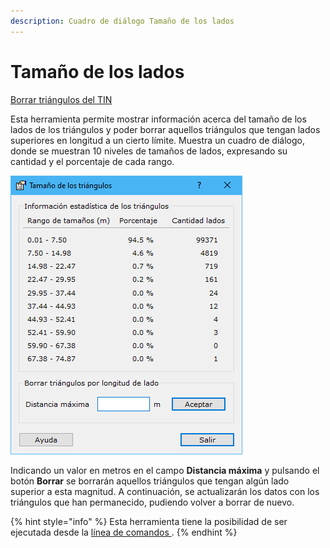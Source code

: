 ```yaml
---
description: Cuadro de diálogo Tamaño de los lados
---
```


# Tamaño de los lados

[Borrar triángulos del TIN](../fichas-de-herramientas/ficha-de-herramientas-edicion-tin/borrar-triangulos-del-tin.md)

Esta herramienta permite mostrar información acerca del tamaño de los lados de los triángulos y poder borrar aquellos triángulos que tengan lados superiores en longitud a un cierto límite. Muestra un cuadro de diálogo, donde se muestran 10 niveles de tamaños de lados, expresando su cantidad y el porcentaje de cada rango.

![Cuadro de di&#xE1;logo Tama&#xF1;o de los tri&#xE1;ngulos](../../.gitbook/assets/image%20%28106%29.png)

Indicando un valor en metros en el campo **Distancia máxima** y pulsando el botón **Borrar** se borrarán aquellos triángulos que tengan algún lado superior a esta magnitud. A continuación, se actualizarán los datos con los triángulos que han permanecido, pudiendo volver a borrar de nuevo.

{% hint style="info" %}
Esta herramienta tiene la posibilidad de ser ejecutada desde la [línea de comandos ](../desde-linea-de-comando/linea-de-comando-borrar-triangulos-por-longitud-de-lado.md).
{% endhint %}

